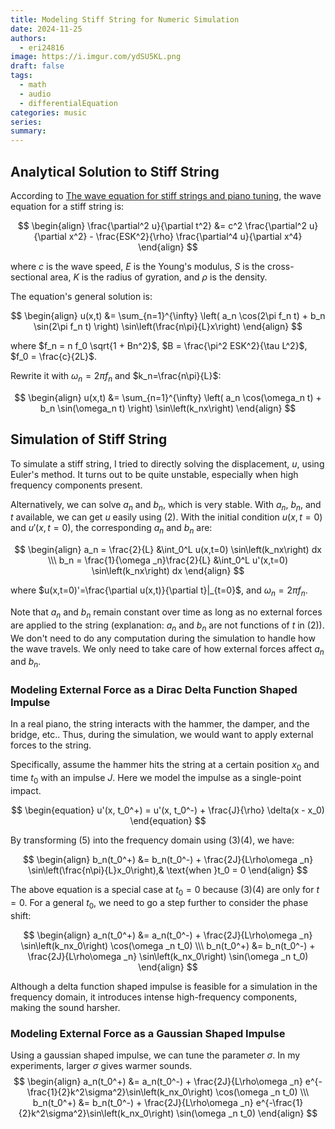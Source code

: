 ```yaml
---
title: Modeling Stiff String for Numeric Simulation
date: 2024-11-25
authors:
  - eri24816
image: https://i.imgur.com/ydSU5KL.png
draft: false
tags:
  - math
  - audio
  - differentialEquation
categories: music
series: 
summary:
---
```

## Analytical Solution to Stiff String

According to [The wave equation for stiff strings and piano tuning](https://upcommons.upc.edu/bitstream/handle/2117/101752/GraciaSanz.piano.RSCM.2017.pdf), the wave equation for a stiff string is:

$$
\begin{align}
\frac{\partial^2 u}{\partial t^2} &= c^2 \frac{\partial^2 u}{\partial x^2} - \frac{ESK^2}{\rho} \frac{\partial^4 u}{\partial x^4}
\end{align}
$$

where $c$ is the wave speed, $E$ is the Young's modulus, $S$ is the cross-sectional area, $K$ is the radius of gyration, and $\rho$ is the density.

The equation's general solution is:

$$
\begin{align}
u(x,t) &= \sum_{n=1}^{\infty} \left( a_n \cos(2\pi f_n t) + b_n \sin(2\pi f_n t) \right) \sin\left(\frac{n\pi}{L}x\right)
\end{align}
$$

where $f_n = n f_0 \sqrt{1 + Bn^2}$, $B = \frac{\pi^2 ESK^2}{\tau L^2}$, $f_0 = \frac{c}{2L}$.

Rewrite it with $\omega_n=2\pi f_n$ and $k_n=\frac{n\pi}{L}$:

$$
\begin{align}
u(x,t) &= \sum_{n=1}^{\infty} \left( a_n \cos(\omega_n t) + b_n \sin(\omega_n t) \right) \sin\left(k_nx\right)
\end{align}
$$
## Simulation of Stiff String

To simulate a stiff string, I tried to directly solving the displacement, $u$, using Euler's method. It turns out to be quite unstable, especially when high frequency components present.

Alternatively, we can solve $a_n$ and $b_n$, which is very stable. With $a_n$, $b_n$, and $t$ available, we can get $u$ easily using (2). With the initial condition $u(x,t=0)$ and $u'(x,t=0)$, the corresponding $a_n$ and $b_n$ are:
  

$$
\begin{align}
a_n = \frac{2}{L} &\int_0^L u(x,t=0) \sin\left(k_nx\right) dx \\\
b_n = \frac{1}{\omega _n}\frac{2}{L} &\int_0^L u'(x,t=0) \sin\left(k_nx\right) dx
\end{align}
$$

where $u(x,t=0)'=\frac{\partial u(x,t)}{\partial t}|_{t=0}$, and $\omega_n=2\pi f_n$.

Note that $a_n$ and $b_n$ remain constant over time as long as no external forces are applied to the string (explanation: $a_n$ and $b_n$ are not functions of $t$ in $(2)$). We don't need to do any computation during the simulation to handle how the wave travels. We only need to take care of how external forces affect $a_n$ and $b_n$.
### Modeling External Force as a Dirac Delta Function Shaped Impulse

  
In a real piano, the string interacts with the hammer, the damper, and the bridge, etc.. Thus, during the simulation, we would want to apply external forces to the string.

Specifically, assume the hammer hits the string at a certain position $x_0$ and time $t_0$ with an impulse $J$. Here we model the impulse as a single-point impact.

$$
\begin{equation}
u'(x, t_0^+) = u'(x, t_0^-) +
\frac{J}{\rho} \delta(x - x_0)
\end{equation}
$$

By transforming (5) into the frequency domain using (3)(4), we have:

$$
\begin{align}
b_n(t_0^+) &= b_n(t_0^-) + \frac{2J}{L\rho\omega _n} \sin\left(\frac{n\pi}{L}x_0\right),& \text{when }t_0 = 0
\end{align}
$$

The above equation is a special case at $t_0 = 0$ because (3)(4) are only for $t = 0$. For a general $t_0$, we need to go a step further to consider the phase shift:

$$
\begin{align}
a_n(t_0^+) &= a_n(t_0^-) + \frac{2J}{L\rho\omega _n} \sin\left(k_nx_0\right) \cos(\omega _n t_0) \\\
b_n(t_0^+) &= b_n(t_0^-) + \frac{2J}{L\rho\omega _n} \sin\left(k_nx_0\right) \sin(\omega _n t_0)
\end{align}
$$

Although a delta function shaped impulse is feasible for a simulation in the frequency domain, it introduces intense high-frequency components, making the sound harsher.

### Modeling External Force as a Gaussian Shaped Impulse

Using a gaussian shaped impulse, we can tune the parameter $\sigma$. In my experiments, larger $\sigma$ gives warmer sounds. 
$$
\begin{align}
a_n(t_0^+) &= a_n(t_0^-) + \frac{2J}{L\rho\omega _n} e^{-\frac{1}{2}k^2\sigma^2}\sin\left(k_nx_0\right)  \cos(\omega _n t_0) \\\
b_n(t_0^+) &= b_n(t_0^-) + \frac{2J}{L\rho\omega _n} e^{-\frac{1}{2}k^2\sigma^2}\sin\left(k_nx_0\right) \sin(\omega _n t_0)
\end{align}
$$